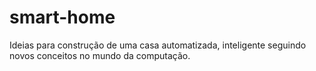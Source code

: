 smart-home
==========

Ideias para construção de uma casa automatizada, inteligente seguindo novos conceitos no mundo da computação.